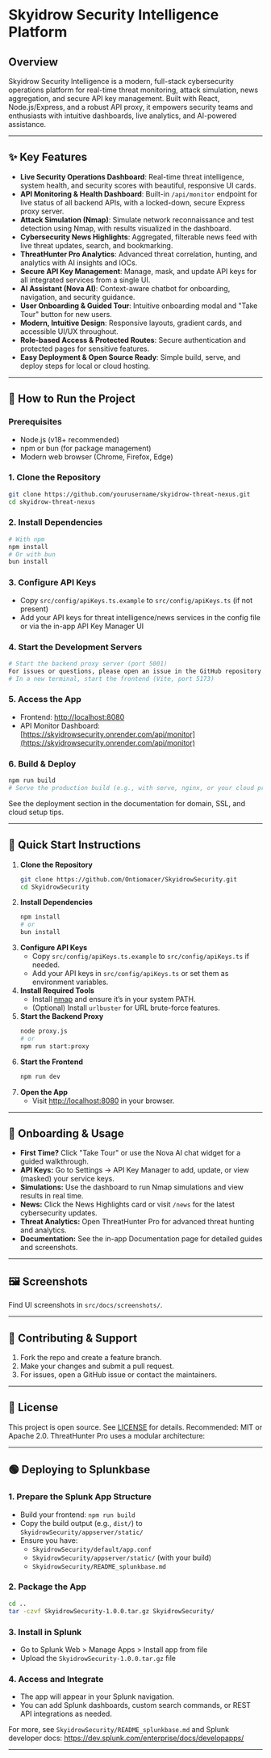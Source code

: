 # Skyidrow Security Intelligence Platform

## Overview
Skyidrow Security Intelligence is a modern, full-stack cybersecurity operations platform for real-time threat monitoring, attack simulation, news aggregation, and secure API key management. Built with React, Node.js/Express, and a robust API proxy, it empowers security teams and enthusiasts with intuitive dashboards, live analytics, and AI-powered assistance.

---

## ✨ Key Features

- **Live Security Operations Dashboard**: Real-time threat intelligence, system health, and security scores with beautiful, responsive UI cards.
- **API Monitoring & Health Dashboard**: Built-in `/api/monitor` endpoint for live status of all backend APIs, with a locked-down, secure Express proxy server.
- **Attack Simulation (Nmap)**: Simulate network reconnaissance and test detection using Nmap, with results visualized in the dashboard.
- **Cybersecurity News Highlights**: Aggregated, filterable news feed with live threat updates, search, and bookmarking.
- **ThreatHunter Pro Analytics**: Advanced threat correlation, hunting, and analytics with AI insights and IOCs.
- **Secure API Key Management**: Manage, mask, and update API keys for all integrated services from a single UI.
- **AI Assistant (Nova AI)**: Context-aware chatbot for onboarding, navigation, and security guidance.
- **User Onboarding & Guided Tour**: Intuitive onboarding modal and "Take Tour" button for new users.
- **Modern, Intuitive Design**: Responsive layouts, gradient cards, and accessible UI/UX throughout.
- **Role-based Access & Protected Routes**: Secure authentication and protected pages for sensitive features.
- **Easy Deployment & Open Source Ready**: Simple build, serve, and deploy steps for local or cloud hosting.

---

## 🚀 How to Run the Project

### Prerequisites
- Node.js (v18+ recommended)
- npm or bun (for package management)
- Modern web browser (Chrome, Firefox, Edge)

### 1. Clone the Repository
```sh
git clone https://github.com/yourusername/skyidrow-threat-nexus.git
cd skyidrow-threat-nexus
```

### 2. Install Dependencies
```sh
# With npm
npm install
# Or with bun
bun install
```

### 3. Configure API Keys
- Copy `src/config/apiKeys.ts.example` to `src/config/apiKeys.ts` (if not present)
- Add your API keys for threat intelligence/news services in the config file or via the in-app API Key Manager UI

### 4. Start the Development Servers
```sh
# Start the backend proxy server (port 5001)
For issues or questions, please open an issue in the GitHub repository or contact the development team at support@threathunterpro.com.
# In a new terminal, start the frontend (Vite, port 5173)

```

### 5. Access the App
- Frontend: [http://localhost:8080](http://localhost:5173)
- API Monitor Dashboard: [https://skyidrowsecurity.onrender.com/api/monitor](https://skyidrowsecurity.onrender.com/api/monitor)

### 6. Build & Deploy
```sh
npm run build
# Serve the production build (e.g., with serve, nginx, or your cloud provider)
```
See the deployment section in the documentation for domain, SSL, and cloud setup tips.

---

## 🏁 Quick Start Instructions

1. **Clone the Repository**
   ```sh
   git clone https://github.com/Ontiomacer/SkyidrowSecurity.git
   cd SkyidrowSecurity
   ```
2. **Install Dependencies**
   ```sh
   npm install
   # or
   bun install
   ```
3. **Configure API Keys**
   - Copy `src/config/apiKeys.ts.example` to `src/config/apiKeys.ts` if needed.
   - Add your API keys in `src/config/apiKeys.ts` or set them as environment variables.
4. **Install Required Tools**
   - Install [nmap](https://nmap.org/download.html) and ensure it’s in your system PATH.
   - (Optional) Install `urlbuster` for URL brute-force features.
5. **Start the Backend Proxy**
   ```sh
   node proxy.js
   # or
   npm run start:proxy
   ```
6. **Start the Frontend**
   ```sh
   npm run dev
   ```
7. **Open the App**
   - Visit [http://localhost:8080](http://localhost:8080) in your browser.

---

## 🧭 Onboarding & Usage

- **First Time?** Click "Take Tour" or use the Nova AI chat widget for a guided walkthrough.
- **API Keys:** Go to Settings → API Key Manager to add, update, or view (masked) your service keys.
- **Simulations:** Use the dashboard to run Nmap simulations and view results in real time.
- **News:** Click the News Highlights card or visit `/news` for the latest cybersecurity updates.
- **Threat Analytics:** Open ThreatHunter Pro for advanced threat hunting and analytics.
- **Documentation:** See the in-app Documentation page for detailed guides and screenshots.

---

## 🖼️ Screenshots
Find UI screenshots in `src/docs/screenshots/`.

---

## 🤝 Contributing & Support

1. Fork the repo and create a feature branch.
2. Make your changes and submit a pull request.
3. For issues, open a GitHub issue or contact the maintainers.

---

## 📄 License
This project is open source. See [LICENSE](LICENSE) for details. Recommended: MIT or Apache 2.0.
ThreatHunter Pro uses a modular architecture:

---

## 🟢 Deploying to Splunkbase

### 1. Prepare the Splunk App Structure
- Build your frontend: `npm run build`
- Copy the build output (e.g., `dist/`) to `SkyidrowSecurity/appserver/static/`
- Ensure you have:
  - `SkyidrowSecurity/default/app.conf`
  - `SkyidrowSecurity/appserver/static/` (with your build)
  - `SkyidrowSecurity/README_splunkbase.md`

### 2. Package the App
```sh
cd ..
tar -czvf SkyidrowSecurity-1.0.0.tar.gz SkyidrowSecurity/
```

### 3. Install in Splunk
- Go to Splunk Web > Manage Apps > Install app from file
- Upload the `SkyidrowSecurity-1.0.0.tar.gz` file

### 4. Access and Integrate
- The app will appear in your Splunk navigation.
- You can add Splunk dashboards, custom search commands, or REST API integrations as needed.

For more, see `SkyidrowSecurity/README_splunkbase.md` and Splunk developer docs: https://dev.splunk.com/enterprise/docs/developapps/

---
